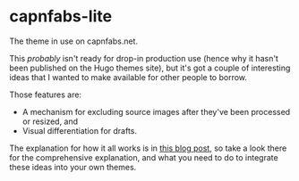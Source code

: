 # capnfabs-lite

The theme in use on capnfabs.net.

This _probably_ isn't ready for drop-in production use (hence why it hasn't been published on the Hugo themes site), but it's got a couple of interesting ideas that I wanted to make available for other people to borrow.

Those features are:

- A mechanism for excluding source images after they've been processed or resized, and
- Visual differentiation for drafts.

The explanation for how it all works is in [this blog post](https://capnfabs.net/posts/hugo-theme-exclude-processed-images/), so take a look there for the comprehensive explanation, and what you need to do to integrate these ideas into your own themes.
